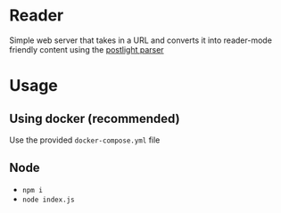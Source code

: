# Reader

Simple web server that takes in a URL and converts it into reader-mode friendly content using the [postlight parser](https://github.com/postlight/parser)

# Usage

## Using docker (recommended)

Use the provided `docker-compose.yml` file

## Node

- `npm i`
- `node index.js`
